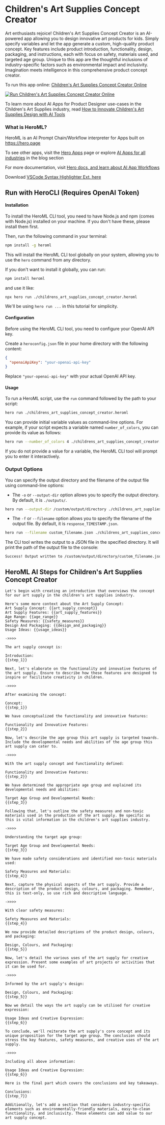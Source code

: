 # Children's Art Supplies Concept Creator

Art enthusiasts rejoice! Children's Art Supplies Concept Creator is an AI-powered app allowing you to design innovative art products for kids. Simply specify variables and let the app generate a custom, high-quality product concept. Key features include product introduction, functionality, design, packaging, and instructions, each with focus on safety, materials used, and targeted age group. Unique to this app are the thoughtful inclusions of industry-specific factors such as environmental impact and inclusivity. Imagination meets intelligence in this comprehensive product concept creator.

To run this app online: [Children's Art Supplies Concept Creator Online](https://hero.page/app/children's-art-supplies-concept-creator-ai-powered-kid's-art-supply-innovator/hF1kUBq3SS9QnjnlQeLH)

[![Run Children's Art Supplies Concept Creator Online](/assets/run.svg)](https://hero.page/app/children's-art-supplies-concept-creator-ai-powered-kid's-art-supply-innovator/hF1kUBq3SS9QnjnlQeLH)

To learn more about AI Apps for Product Designer use-cases in the Children's Art Supplies industry, read [How to Innovate Children's Art Supplies Design with AI Tools](https://hero.page/blog/ai/children's-art-supplies/how-to-innovate-children's-art-supplies-design-with-ai-tools/170775)

### What is HeroML?
HeroML is an AI Prompt Chain/Workflow interpreter for Apps built on https://hero.page 

To see other apps, visit the [Hero Apps](https://hero.page/apps) page or explore [AI Apps for all industries](https://hero.page/blog) in the blog section

For more documentation, visit [Hero docs, and learn about AI App Workflows](https://hero.page/tutorials/introduction-to-heroml)

Download [VSCode Syntax Highlighter Ext. here](https://marketplace.visualstudio.com/items?itemName=hero-page.heroml)

## Run with HeroCLI (Requires OpenAI Token)

#### Installation

To install the HeroML CLI tool, you need to have Node.js and npm (comes with Node.js) installed on your machine. If you don't have these, please install them first. 

Then, run the following command in your terminal:

```bash
npm install -g heroml
```

This will install the HeroML CLI tool globally on your system, allowing you to use the `hero` command from any directory.

If you don't want to install it globally, you can run:

```bash
npm install heroml
```

and use it like:

```bash
npx hero run ./childrens_art_supplies_concept_creator.heroml
```

We'll be using `hero run ...` in this tutorial for simplicity.

#### Configuration

Before using the HeroML CLI tool, you need to configure your OpenAI API key. 

Create a `heroconfig.json` file in your home directory with the following content:

```json
{
  "openaiApiKey": "your-openai-api-key"
}
```

Replace `"your-openai-api-key"` with your actual OpenAI API key.

#### Usage

To run a HeroML script, use the `run` command followed by the path to your script:

```bash
hero run ./childrens_art_supplies_concept_creator.heroml
```

You can provide initial variable values as command-line options. For example, if your script expects a variable named `number_of_colors`, you can provide its value as follows:

```bash
hero run --number_of_colors 4 ./childrens_art_supplies_concept_creator.heroml
```

If you do not provide a value for a variable, the HeroML CLI tool will prompt you to enter it interactively.

### Output Options

You can specify the output directory and the filename of the output file using command-line options:

- The `-o` or `--output-dir` option allows you to specify the output directory. By default, it is `./outputs/`.

```bash
hero run --output-dir /custom/output/directory ./childrens_art_supplies_concept_creator.heroml
```

- The `-f` or `--filename` option allows you to specify the filename of the output file. By default, it is `response_TIMESTAMP.json`.

```bash
hero run --filename custom_filename.json ./childrens_art_supplies_concept_creator.heroml
```

The CLI tool writes the output to a JSON file in the specified directory. It will print the path of the output file to the console:

```bash
Success! Output written to /custom/output/directory/custom_filename.json
```


## HeroML AI Steps for Children's Art Supplies Concept Creator
```
Let's begin with creating an introduction that overviews the concept for our art supply in the children's art supplies industry.

Here's some more context about the Art Supply Concept:
Art Supply Concept: {{art_supply_concept}}
Art Supply Features: {{art_supply_features}}
Age Range: {{age_range}}
Safety Measures: {{safety_measures}}
Design And Packaging: {{design_and_packaging}}
Usage Ideas: {{usage_ideas}}

->>>>

The art supply concept is:

Introduction:
{{step_1}}

Next, let's elaborate on the functionality and innovative features of the art supply. Ensure to describe how these features are designed to inspire or facilitate creativity in children.

->>>>

After examining the concept:

Concept:
{{step_1}}

We have conceptualized the functionality and innovative features:

Functionality and Innovative Features:
{{step_2}}

Now, let's describe the age group this art supply is targeted towards. Include the developmental needs and abilities of the age group this art supply can cater to.

->>>>

With the art supply concept and functionality defined:

Functionality and Innovative Features:
{{step_2}}

We have determined the appropriate age group and explained its developmental needs and abilities:

Target Age Group and Developmental Needs:
{{step_3}}

Following that, let's outline the safety measures and non-toxic materials used in the production of the art supply. Be specific as this is vital information in the children's art supplies industry.

->>>>

Understanding the target age group:

Target Age Group and Developmental Needs:
{{step_3}}

We have made safety considerations and identified non-toxic materials used:

Safety Measures and Materials:
{{step_4}}

Next, capture the physical aspects of the art supply. Provide a description of the product design, colours, and packaging. Remember, this is text-only, so use rich and descriptive language.

->>>>

With clear safety measures:

Safety Measures and Materials:
{{step_4}}

We now provide detailed descriptions of the product design, colours, and packaging:

Design, Colours, and Packaging:
{{step_5}}

Now, let's detail the various uses of the art supply for creative expression. Present some examples of art projects or activities that it can be used for.

->>>>

Informed by the art supply's design:

Design, Colours, and Packaging:
{{step_5}}

Now we detail the ways the art supply can be utilised for creative expression:

Usage Ideas and Creative Expression:
{{step_6}}

To conclude, we'll reiterate the art supply's core concept and its unique proposition for the target age group. The conclusion should stress the key features, safety measures, and creative uses of the art supply.

->>>>

Including all above information:

Usage Ideas and Creative Expression: 
{{step_6}}

Here is the final part which covers the conclusions and key takeaways.

Conclusions:
{{step_7}}

Additionally, let's add a section that considers industry-specific elements such as environmentally-friendly materials, easy-to-clean functionality, and inclusivity. These elements can add value to our art supply concept.


```

